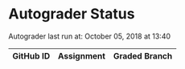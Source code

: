 # Autograder Status
Autograder last run at: October 05, 2018 at 13:40

| GitHub ID | Assignment | Graded Branch |
|-----------|------------|---------------|
